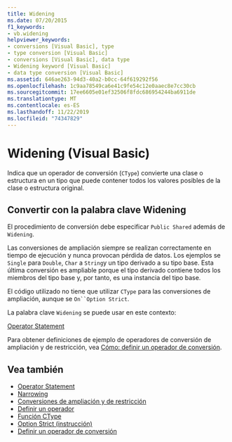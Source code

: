 ```yaml
---
title: Widening
ms.date: 07/20/2015
f1_keywords:
- vb.widening
helpviewer_keywords:
- conversions [Visual Basic], type
- type conversion [Visual Basic]
- conversions [Visual Basic], data type
- Widening keyword [Visual Basic]
- data type conversion [Visual Basic]
ms.assetid: 646ae263-94d3-40a2-b0cc-64f619292f56
ms.openlocfilehash: 1c9aa78549ca6e41c9fe54c12e0aaec8e7cc30cb
ms.sourcegitcommit: 17ee6605e01ef32506f8fdc686954244ba6911de
ms.translationtype: MT
ms.contentlocale: es-ES
ms.lasthandoff: 11/22/2019
ms.locfileid: "74347829"
---
```

# <a name="widening-visual-basic"></a>Widening (Visual Basic)
Indica que un operador de conversión (`CType`) convierte una clase o estructura en un tipo que puede contener todos los valores posibles de la clase o estructura original.  
  
## <a name="converting-with-the-widening-keyword"></a>Convertir con la palabra clave Widening  
 El procedimiento de conversión debe especificar `Public Shared` además de `Widening`.  
  
 Las conversiones de ampliación siempre se realizan correctamente en tiempo de ejecución y nunca provocan pérdida de datos. Los ejemplos se `Single` para `Double`, `Char` a `String`y un tipo derivado a su tipo base. Esta última conversión es ampliable porque el tipo derivado contiene todos los miembros del tipo base y, por tanto, es una instancia del tipo base.  
  
 El código utilizado no tiene que utilizar `CType` para las conversiones de ampliación, aunque se `On``Option Strict`.  
  
 La palabra clave `Widening` se puede usar en este contexto:  
  
 [Operator Statement](../../../visual-basic/language-reference/statements/operator-statement.md)  
  
 Para obtener definiciones de ejemplo de operadores de conversión de ampliación y de restricción, vea [Cómo: definir un operador de conversión](../../../visual-basic/programming-guide/language-features/procedures/how-to-define-a-conversion-operator.md).  
  
## <a name="see-also"></a>Vea también

- [Operator Statement](../../../visual-basic/language-reference/statements/operator-statement.md)
- [Narrowing](../../../visual-basic/language-reference/modifiers/narrowing.md)
- [Conversiones de ampliación y de restricción](../../../visual-basic/programming-guide/language-features/data-types/widening-and-narrowing-conversions.md)
- [Definir un operador](../../../visual-basic/programming-guide/language-features/procedures/how-to-define-an-operator.md)
- [Función CType](../../../visual-basic/language-reference/functions/ctype-function.md)
- [Option Strict (instrucción)](../../../visual-basic/language-reference/statements/option-strict-statement.md)
- [Definir un operador de conversión](../../../visual-basic/programming-guide/language-features/procedures/how-to-define-a-conversion-operator.md)
